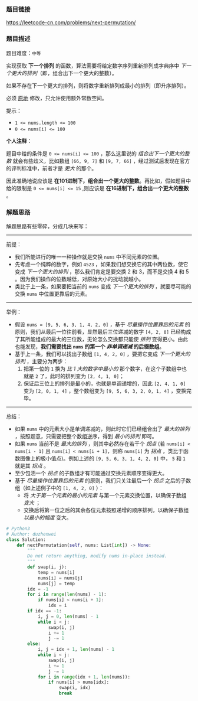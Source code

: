 ### 题目链接
https://leetcode-cn.com/problems/next-permutation/

### 题目描述
题目难度：```中等```

实现获取 **下一个排列** 的函数，算法需要将给定数字序列重新排列成字典序中 *下一个更大的排列*（即，组合出下一个更大的整数）。

如果不存在下一个更大的排列，则将数字重新排列成最小的排列（即升序排列）。

必须 [原地](https://baike.baidu.com/item/%E5%8E%9F%E5%9C%B0%E7%AE%97%E6%B3%95) 修改，只允许使用额外常数空间。

提示：

- ```1 <= nums.length <= 100```
- ```0 <= nums[i] <= 100```


**个人注释**：

题目中给的条件是 ```0 <= nums[i] <= 100``` ，那么这里说的 *组合出下一个更大的整数* 就会有些歧义，比如数组 ```[66, 9, 7]``` 和 ```[9, 7, 66]``` ，经过测试后发现在官方的评判标准中，前者才是 *更大* 的那个。

因此准确地说应该是 **在101进制下，组合出一个更大的整数**。再比如，假如题目中给的限制是 ```0 <= nums[i] <= 15``` ,则应该是 **在16进制下，组合出一个更大的整数** 。

### 解题思路
解题思路有些零碎，分成几块来写：

---
前提：

- 我们所能进行的唯一一种操作就是交换 ```nums``` 中不同元素的位置。
- 先考虑一个纯粹的数字，例如 ```4523``` ，如果我们想交换它的其中两位数，使它变成 *下一个更大的排列* ，那么我们肯定是要交换 2 和 3，而不是交换 4 和 5 。因为我们操作的位数越低，对原始大小的扰动就越小。
- 类比于上一条，如果要把当前的 ```nums``` 变成 *下一个更大的排列* ，就要尽可能的交换 ```nums``` 中位置更靠后的元素。

---
举例：

- 假设 ```nums = [9, 5, 6, 3, 1, 4, 2, 0]``` ，基于 *尽量操作位置靠后的元素* 的原则，我们从最后一位往前看，显然最后三位递减的数字 ```[4, 2, 0]``` 已经构成了其所能组成的最大的三位数，无论怎么交换都只能使 *排列* 变得更小。由此也能发现，**我们需要找出 ```nums``` 的第一个 *非单调递减* 的后缀数组**。
- 基于上一条，我们可以找出子数组 ```[1, 4, 2, 0]``` ，要把它变成 *下一个更大的排列* ，主要分为两步：
  1. 把第一位的 ```1``` 换为 *比 1 大的数字中最小的* 那个数字，在这个子数组中也就是 ```2``` 了，此时的排列变为 ```[2, 4, 1, 0]```；
  2. 保证后三位上的排列是最小的，也就是单调递增的，因此 ```[2, 4, 1, 0]``` 变为 ```[2, 0, 1, 4]``` ，整个数组变为 ```[9, 5, 6, 3, 2, 0, 1, 4]``` ，变换完毕。

---
总结：

- 如果 ```nums``` 中的元素大小是单调递减的，则此时它们已经组合出了 *最大的排列* ，按照题意，只需要把整个数组逆序，得到 *最小的排列* 即可。
- 如果 ```nums``` 当前不是 *最大的排列* ，则其中必然存在若干个 *拐点* (若 ```nums[i] < nums[i - 1]``` 且 ```nums[i] < nums[i + 1]```，则称 ```nums[i]``` 为 *拐点* ，类比于函数图像上的极小值点)。例如上述的 ```[9, 5, 6, 3, 1, 4, 2, 0]``` 中， ```5``` 和 ```1``` 就是其 *拐点* 。
- 至少包涵一个 *拐点* 的子数组才有可能通过交换元素顺序变得更大。
- 基于 *尽量操作位置靠后的元素* 的原则，我们只关注最后一个 *拐点* 之后的子数组（如上述例子中的 ```[1, 4, 2, 0]``` ）：
  - 将 *大于第一个元素的最小的元素* 与第一个元素交换位置，以确保子数组 *变大* ；
  - 交换后将第一位之后的其余各位元素按照递增的顺序排列，以确保子数组 *以最小的幅度* 变大。

```python
# Python3
# Author: duzhenwei
class Solution:
    def nextPermutation(self, nums: List[int]) -> None:
        """
        Do not return anything, modify nums in-place instead.
        """
        def swap(i, j):
            temp = nums[i]
            nums[i] = nums[j]
            nums[j] = temp
        idx = -1
        for i in range(len(nums) - 1):
            if nums[i] < nums[i + 1]:
                idx = i
        if idx == -1:
            i, j = 0, len(nums) - 1
            while i < j:
                swap(i, j)
                i += 1
                j -= 1
        else:
            i, j = idx + 1, len(nums) - 1
            while i < j:
                swap(i, j)
                i += 1
                j -= 1
            for i in range(idx + 1, len(nums)):
                if nums[i] > nums[idx]:
                    swap(i, idx)
                    break
```
